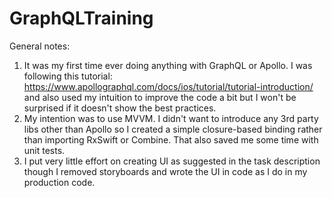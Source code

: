 # GraphQLTraining

General notes:
1. It was my first time ever doing anything with GraphQL or Apollo. I was following this tutorial: https://www.apollographql.com/docs/ios/tutorial/tutorial-introduction/ and also used my intuition to improve the code a bit but I won't be surprised if it doesn't show the best practices.
2. My intention was to use MVVM. I didn't want to introduce any 3rd party libs other than Apollo so I created a simple closure-based binding rather than importing RxSwift or Combine. That also saved me some time with unit tests.
3. I put very little effort on creating UI as suggested in the task description though I removed storyboards and wrote the UI in code as I do in my production code.
